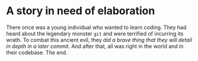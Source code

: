# A story in need of elaboration

There once was a young individual who wanted to learn coding. They had heard
about the legendary monster `git` and were terrified of incurring its wrath. To
combat this ancient evil, they _did a brave thing that they will detail in depth
in a later commit._ And after that, all was right in the world and in their
codebase. The end.
